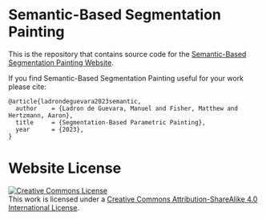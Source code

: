 # Semantic-Based Segmentation Painting

This is the repository that contains source code for the [Semantic-Based Segmentation Painting Website](https://manuelladron.github.io/semantic_based_painting/).

If you find Semantic-Based Segmentation Painting useful for your work please cite:
```
@article{ladrondeguevara2023semantic,
  author    = {Ladron de Guevara, Manuel and Fisher, Matthew and Hertzmann, Aaron},
  title     = {Segmentation-Based Parametric Painting},
  year      = {2023},
}
```

# Website License
<a rel="license" href="http://creativecommons.org/licenses/by-sa/4.0/"><img alt="Creative Commons License" style="border-width:0" src="https://i.creativecommons.org/l/by-sa/4.0/88x31.png" /></a><br />This work is licensed under a <a rel="license" href="http://creativecommons.org/licenses/by-sa/4.0/">Creative Commons Attribution-ShareAlike 4.0 International License</a>.
